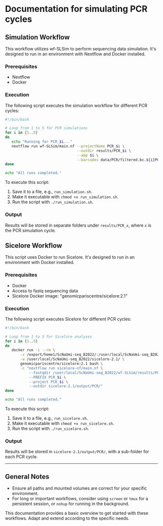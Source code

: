 
# Documentation for simulating PCR cycles

## Simulation Workflow

This workflow utilizes wf-SLSim to perform sequencing data simulation. It's designed to run in an environment with Nextflow and Docker installed.

### Prerequisites

- Nextflow
- Docker

### Execution

The following script executes the simulation workflow for different PCR cycles:

```bash
#!/bin/bash

# Loop from 1 to 5 for PCR simulations
for i in {1..5}
do
   echo "Running for PCR_$i..."
   nextflow run wf-SLSim/main.nf --projectName PCR_$i \
                                 --outdir results/PCR_$i \
                                 --amp $i \
                                 --barcodes data/PCR/filtered.bc.${i}PCR.csv
done

echo "All runs completed."
```

To execute this script:

1. Save it to a file, e.g., `run_simulation.sh`.
2. Make it executable with `chmod +x run_simulation.sh`.
3. Run the script with `./run_simulation.sh`.

### Output

Results will be stored in separate folders under `results/PCR_x`, where `x` is the PCR simulation cycle.

## Sicelore Workflow

This script uses Docker to run Sicelore. It's designed to run in an environment with Docker installed.

### Prerequisites

- Docker
- Access to fastq sequencing data
- Sicelore Docker image: "genomicpariscentre/sicelore:2.1"

### Execution

The following script executes Sicelore for different PCR cycles:

```bash
#!/bin/bash

# Loop from 1 to 5 for Sicelore analyses
for i in {1..5}
do
   docker run -i --rm \
       -v /export/home1/ScNaUmi-seq_B2022/:/user/local/ScNaUmi-seq_B2022/ \
       -w /user/local/ScNaUmi-seq_B2022/sicelore-2.1/ \
       genomicpariscentre/sicelore:2.1 bash \
       -c "nextflow run sicelore-nf/main.nf \
           --fastqdir /user/local/ScNaUmi-seq_B2022/wf-SLSim/results/PCR_$i/simulated.fastq \
           --PREFIX PCR_$i \
           --project PCR_$i \
           --outdir sicelore-2.1/output/PCR/"
done

echo "All runs completed."
```

To execute this script:

1. Save it to a file, e.g., `run_sicelore.sh`.
2. Make it executable with `chmod +x run_sicelore.sh`.
3. Run the script with `./run_sicelore.sh`.

### Output

Results will be stored in `sicelore-2.1/output/PCR/`, with a sub-folder for each PCR cycle.

---

## General Notes

- Ensure all paths and mounted volumes are correct for your specific environment.
- For long or important workflows, consider using `screen` or `tmux` for a persistent session, or `nohup` for running in the background.

This documentation provides a basic overview to get started with these workflows. Adapt and extend according to the specific needs.
